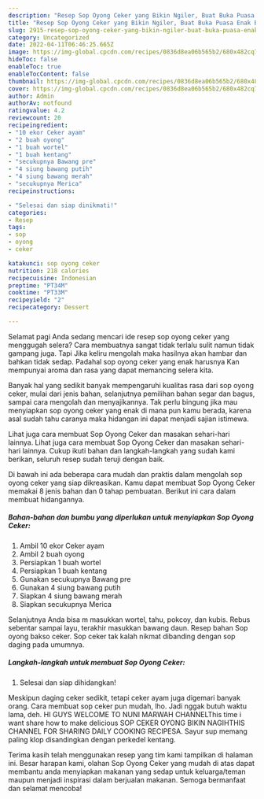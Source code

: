 ```yaml
---
description: "Resep Sop Oyong Ceker yang Bikin Ngiler, Buat Buka Puasa Enak Banget"
title: "Resep Sop Oyong Ceker yang Bikin Ngiler, Buat Buka Puasa Enak Banget"
slug: 2915-resep-sop-oyong-ceker-yang-bikin-ngiler-buat-buka-puasa-enak-banget
category: Uncategorized
date: 2022-04-11T06:46:25.665Z
image: https://img-global.cpcdn.com/recipes/0836d8ea06b565b2/680x482cq70/sop-oyong-ceker-foto-resep-utama.jpg
hideToc: false
enableToc: true
enableTocContent: false
thumbnail: https://img-global.cpcdn.com/recipes/0836d8ea06b565b2/680x482cq70/sop-oyong-ceker-foto-resep-utama.jpg
cover: https://img-global.cpcdn.com/recipes/0836d8ea06b565b2/680x482cq70/sop-oyong-ceker-foto-resep-utama.jpg
author: Admin
authorAv: notfound
ratingvalue: 4.2
reviewcount: 20
recipeingredient:
- "10 ekor Ceker ayam"
- "2 buah oyong"
- "1 buah wortel"
- "1 buah kentang"
- "secukupnya Bawang pre"
- "4 siung bawang putih"
- "4 siung bawang merah"
- "secukupnya Merica"
recipeinstructions:

- "Selesai dan siap dinikmati!"
categories:
- Resep
tags:
- sop
- oyong
- ceker

katakunci: sop oyong ceker 
nutrition: 218 calories
recipecuisine: Indonesian
preptime: "PT34M"
cooktime: "PT33M"
recipeyield: "2"
recipecategory: Dessert

---
```



Selamat pagi Anda sedang mencari ide resep sop oyong ceker yang menggugah selera? Cara membuatnya sangat tidak terlalu sulit namun tidak gampang juga. Tapi Jika keliru mengolah maka hasilnya akan hambar dan bahkan tidak sedap. Padahal sop oyong ceker yang enak harusnya Kan mempunyai aroma dan rasa yang dapat memancing selera kita.


Banyak hal yang sedikit banyak mempengaruhi kualitas rasa dari sop oyong ceker, mulai dari jenis bahan, selanjutnya pemilihan bahan segar dan bagus, sampai cara mengolah dan menyajikannya. Tak perlu bingung jika mau menyiapkan sop oyong ceker yang enak di mana pun kamu berada, karena asal sudah tahu caranya maka hidangan ini dapat menjadi sajian istimewa.

Lihat juga cara membuat Sop Oyong Ceker dan masakan sehari-hari lainnya. Lihat juga cara membuat Sop Oyong Ceker dan masakan sehari-hari lainnya. Cukup ikuti bahan dan langkah-langkah yang sudah kami berikan, seluruh resep sudah teruji dengan baik.


Di bawah ini ada beberapa cara mudah dan praktis dalam mengolah sop oyong ceker yang siap dikreasikan. Kamu dapat membuat Sop Oyong Ceker memakai 8 jenis bahan dan 0 tahap pembuatan. Berikut ini cara dalam membuat hidangannya.

<!--inarticleads1-->

##### Bahan-bahan dan bumbu yang diperlukan untuk menyiapkan Sop Oyong Ceker:

1. Ambil 10 ekor Ceker ayam
1. Ambil 2 buah oyong
1. Persiapkan 1 buah wortel
1. Persiapkan 1 buah kentang
1. Gunakan secukupnya Bawang pre
1. Gunakan 4 siung bawang putih
1. Siapkan 4 siung bawang merah
1. Siapkan secukupnya Merica


Selanjutnya Anda bisa m masukkan wortel, tahu, pokcoy, dan kubis. Rebus sebentar sampai layu, terakhir masukkan bawang daun. Resep bahan Sop oyong bakso ceker. Sop ceker tak kalah nikmat dibanding dengan sop daging pada umumnya. 

<!--inarticleads2-->

##### Langkah-langkah untuk membuat Sop Oyong Ceker:


1. Selesai dan siap dihidangkan!

Meskipun daging ceker sedikit, tetapi ceker ayam juga digemari banyak orang. Cara membuat sop ceker pun mudah, lho. Jadi nggak butuh waktu lama, deh. HI GUYS WELCOME TO NUNI MARWAH CHANNELThis time i want share how to make delicious SOP CEKER OYONG BIKIN NAGIHTHIS CHANNEL FOR SHARING DAILY COOKING RECIPESA. Sayur sup memang paling klop disandingkan dengan perkedel kentang. 

Terima kasih telah menggunakan resep yang tim kami tampilkan di halaman ini. Besar harapan kami, olahan Sop Oyong Ceker yang mudah di atas dapat membantu anda menyiapkan makanan yang sedap untuk keluarga/teman maupun menjadi inspirasi dalam berjualan makanan. Semoga bermanfaat dan selamat mencoba!
